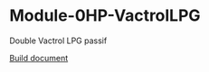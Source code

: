 # Module-0HP-VactrolLPG

Double Vactrol LPG passif


[Build document](https://htmlpreview.github.io/?https://github.com/jojo-monk/Module-0HP-VactrolLPG/main/blob/ibom.html)

